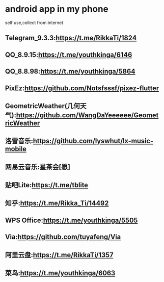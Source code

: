 # android app in my phone
self use,collect from internet
## Telegram_9.3.3:https://t.me/RikkaTi/1824
## QQ_8.9.15:https://t.me/youthkinga/6146
## QQ_8.8.98:https://t.me/youthkinga/5864
## PixEz:https://github.com/Notsfsssf/pixez-flutter
## GeometricWeather(几何天气):https://github.com/WangDaYeeeeee/GeometricWeather
## 洛雪音乐:https://github.com/lyswhut/lx-music-mobile
## 网易云音乐:星茶会[愿]
## 贴吧Lite:https://t.me/tblite
## 知乎:https://t.me/Rikka_Ti/14492
## WPS Office:https://t.me/youthkinga/5505
## Via:https://github.com/tuyafeng/Via
## 阿里云盘:https://t.me/RikkaTi/1357
## 菜鸟:https://t.me/youthkinga/6063
